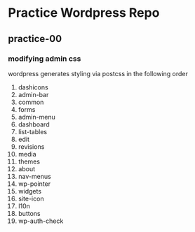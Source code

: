 # Practice Wordpress Repo 

## practice-00
### modifying admin css
wordpress generates styling via postcss in the following order 

1. dashicons
2. admin-bar
3. common
4. forms
5. admin-menu
6. dashboard
7. list-tables
8. edit
9. revisions
10. media
11. themes
12. about
13. nav-menus
14. wp-pointer
15. widgets
16. site-icon
17. l10n
18. buttons
19. wp-auth-check